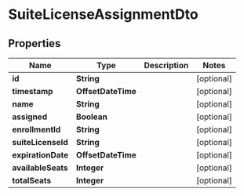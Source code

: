 

# SuiteLicenseAssignmentDto


## Properties

| Name | Type | Description | Notes |
|------------ | ------------- | ------------- | -------------|
|**id** | **String** |  |  [optional] |
|**timestamp** | **OffsetDateTime** |  |  [optional] |
|**name** | **String** |  |  [optional] |
|**assigned** | **Boolean** |  |  [optional] |
|**enrollmentId** | **String** |  |  [optional] |
|**suiteLicenseId** | **String** |  |  [optional] |
|**expirationDate** | **OffsetDateTime** |  |  [optional] |
|**availableSeats** | **Integer** |  |  [optional] |
|**totalSeats** | **Integer** |  |  [optional] |



